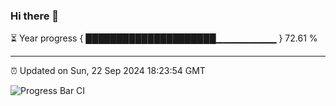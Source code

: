 ### Hi there 👋

⏳ Year progress { █████████████████████▁▁▁▁▁▁▁▁▁ } 72.61 %

---

⏰ Updated on Sun, 22 Sep 2024 18:23:54 GMT

![Progress Bar CI](https://github.com/liununu/liununu/workflows/Progress%20Bar%20CI/badge.svg)
